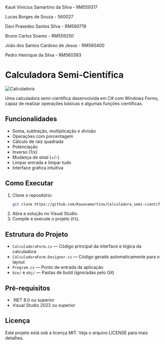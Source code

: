 Kauê Vinicius Samartino da Silva - RM559317

Lucas Borges de Souza - 560027

Davi Praxedes Santos Silva - RM560719

Bruno Carlos Soares - RM559250

João dos Santos Cardoso de Jesus - RM560400

Pedro Henrique da Silva - RM560393

# Calculadora Semi-Científica

![Calculadora](https://img.shields.io/badge/Projeto-Calculadora-blue)

Uma calculadora semi-científica desenvolvida em C# com Windows Forms, capaz de realizar operações básicas e algumas funções científicas.

## Funcionalidades

- Soma, subtração, multiplicação e divisão
- Operações com porcentagem
- Cálculo de raiz quadrada
- Potenciação
- Inverso (1/x)
- Mudança de sinal (+/-)
- Limpar entrada e limpar tudo
- Interface gráfica intuitiva

## Como Executar

1. Clone o repositório:
   ```bash
   git clone https://github.com/Kauesamartino/Calculadora_semi-cientifica.git
   ```
2. Abra a solução no Visual Studio.
3. Compile e execute o projeto (`F5`).

## Estrutura do Projeto

- `CalculadoraForm.cs` — Código principal da interface e lógica da calculadora
- `CalculadoraForm.Designer.cs` — Código gerado automaticamente para o layout
- `Program.cs` — Ponto de entrada da aplicação
- `bin/` e `obj/` — Pastas de build (ignoradas pelo Git)

## Pré-requisitos

- .NET 8.0 ou superior
- Visual Studio 2022 ou superior

## Licença

Este projeto está sob a licença MIT. Veja o arquivo LICENSE para mais detalhes.
